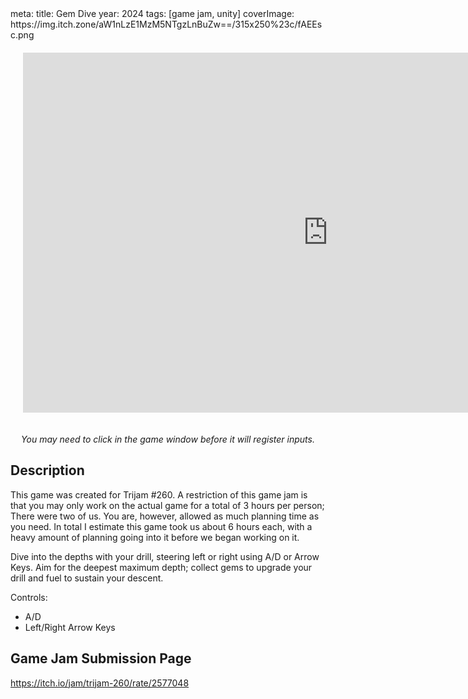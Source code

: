 <route lang="yaml">
meta:
  title: Gem Dive
  year: 2024
  tags: [game jam, unity]
  coverImage: https://img.itch.zone/aW1nLzE1MzM5NTgzLnBuZw==/315x250%23c/fAEEsc.png
</route>

<iframe 
  frameborder="0" 
  src="https://itch.io/embed-upload/9909186"
  width="976" 
  height="576"
  style="
    justify-self: center;
    margin: 20px;
  "
>
  <a href="https://lucas-riedlshah.itch.io/putt-putt-perfection">Play Gem Dive on itch.io</a>
</iframe>

*<center>You may need to click in the game window before it will register inputs.</center>*

## Description

This game was created for Trijam #260. A restriction of this game jam is that you may only work on the actual game for a total of 3 hours per person; There were two of us. You are, however, allowed as much planning time as you need. In total I estimate this game took us about 6 hours each, with a heavy amount of planning going into it before we began working on it.

Dive into the depths with your drill, steering left or right using A/D or Arrow Keys. Aim for the deepest maximum depth; collect gems to upgrade your drill and fuel to sustain your descent. 

Controls:  
- A/D
- Left/Right Arrow Keys

## Game Jam Submission Page

https://itch.io/jam/trijam-260/rate/2577048